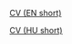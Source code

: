 <!-- ![.github/workflows/build-pdfs.yml](https://github.com/adamzsofi/adamzsofi-cv/workflows/.github/workflows/build-pdfs.yml/badge.svg) -->

[CV (EN short)](https://adamzsofi.github.io/adamzsofi-cv/adamzsofi_cv_en.pdf)

[CV (HU short)](https://adamzsofi.github.io/adamzsofi-cv/adamzsofi_cv_hu.pdf)

<!-- [CV (EN long)](https://github.com/leventebajczi/leventebajczi-cv/blob/gh-pages/leventebajczi_cv_en_long.pdf) -->

<!-- [Publication list (EN)](https://leventebajczi.github.io/leventebajczi-cv/leventebajczi_publist_en_cat.pdf) -->
